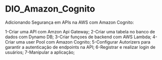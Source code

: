 # DIO_Amazon_Cognito
Adicionando Segurança em APIs na AWS com Amazon Cognito:

1-Criar uma API com Amzon Api Gateway;
2-Criar uma tabela no banco de dados com Dynamo DB;
3-Criar funçoes de backend com AWS Lambda;
4-Criar uma user Pool com Amazon Cognito;
5-Configurar Autorizers para garantir a autenticação de endpoints na API;
6-Registrar e realizar login de usuários;
7-Manipular a aplicação;
